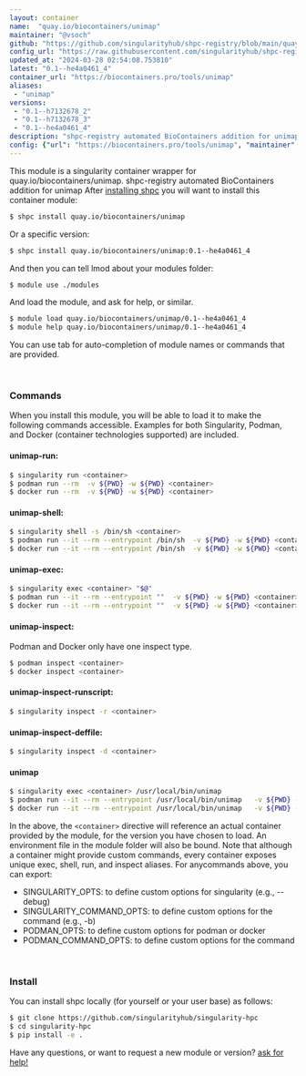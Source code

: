 ```yaml
---
layout: container
name:  "quay.io/biocontainers/unimap"
maintainer: "@vsoch"
github: "https://github.com/singularityhub/shpc-registry/blob/main/quay.io/biocontainers/unimap/container.yaml"
config_url: "https://raw.githubusercontent.com/singularityhub/shpc-registry/main/quay.io/biocontainers/unimap/container.yaml"
updated_at: "2024-03-28 02:54:08.753810"
latest: "0.1--he4a0461_4"
container_url: "https://biocontainers.pro/tools/unimap"
aliases:
 - "unimap"
versions:
 - "0.1--h7132678_2"
 - "0.1--h7132678_3"
 - "0.1--he4a0461_4"
description: "shpc-registry automated BioContainers addition for unimap"
config: {"url": "https://biocontainers.pro/tools/unimap", "maintainer": "@vsoch", "description": "shpc-registry automated BioContainers addition for unimap", "latest": {"0.1--he4a0461_4": "sha256:0185a8feeb73398a24f845f85639eb78f87156be3a4a424ca9668ec9df3f3bd8"}, "tags": {"0.1--h7132678_2": "sha256:d38a8e17efd24ce27b17113fc1dd206039ae3d25d74290ce37c95c09d7848bbf", "0.1--h7132678_3": "sha256:cbb45aed837fed6860b22e3a2bf39f3e26644ba7c5f6c3391085cabc54116f0c", "0.1--he4a0461_4": "sha256:0185a8feeb73398a24f845f85639eb78f87156be3a4a424ca9668ec9df3f3bd8"}, "docker": "quay.io/biocontainers/unimap", "aliases": {"unimap": "/usr/local/bin/unimap"}}
---
```


This module is a singularity container wrapper for quay.io/biocontainers/unimap.
shpc-registry automated BioContainers addition for unimap
After [installing shpc](#install) you will want to install this container module:


```bash
$ shpc install quay.io/biocontainers/unimap
```

Or a specific version:

```bash
$ shpc install quay.io/biocontainers/unimap:0.1--he4a0461_4
```

And then you can tell lmod about your modules folder:

```bash
$ module use ./modules
```

And load the module, and ask for help, or similar.

```bash
$ module load quay.io/biocontainers/unimap/0.1--he4a0461_4
$ module help quay.io/biocontainers/unimap/0.1--he4a0461_4
```

You can use tab for auto-completion of module names or commands that are provided.

<br>

### Commands

When you install this module, you will be able to load it to make the following commands accessible.
Examples for both Singularity, Podman, and Docker (container technologies supported) are included.

#### unimap-run:

```bash
$ singularity run <container>
$ podman run --rm  -v ${PWD} -w ${PWD} <container>
$ docker run --rm  -v ${PWD} -w ${PWD} <container>
```

#### unimap-shell:

```bash
$ singularity shell -s /bin/sh <container>
$ podman run --it --rm --entrypoint /bin/sh  -v ${PWD} -w ${PWD} <container>
$ docker run --it --rm --entrypoint /bin/sh  -v ${PWD} -w ${PWD} <container>
```

#### unimap-exec:

```bash
$ singularity exec <container> "$@"
$ podman run --it --rm --entrypoint ""  -v ${PWD} -w ${PWD} <container> "$@"
$ docker run --it --rm --entrypoint ""  -v ${PWD} -w ${PWD} <container> "$@"
```

#### unimap-inspect:

Podman and Docker only have one inspect type.

```bash
$ podman inspect <container>
$ docker inspect <container>
```

#### unimap-inspect-runscript:

```bash
$ singularity inspect -r <container>
```

#### unimap-inspect-deffile:

```bash
$ singularity inspect -d <container>
```


#### unimap

```bash
$ singularity exec <container> /usr/local/bin/unimap
$ podman run --it --rm --entrypoint /usr/local/bin/unimap   -v ${PWD} -w ${PWD} <container> -c " $@"
$ docker run --it --rm --entrypoint /usr/local/bin/unimap   -v ${PWD} -w ${PWD} <container> -c " $@"
```



In the above, the `<container>` directive will reference an actual container provided
by the module, for the version you have chosen to load. An environment file in the
module folder will also be bound. Note that although a container
might provide custom commands, every container exposes unique exec, shell, run, and
inspect aliases. For anycommands above, you can export:

 - SINGULARITY_OPTS: to define custom options for singularity (e.g., --debug)
 - SINGULARITY_COMMAND_OPTS: to define custom options for the command (e.g., -b)
 - PODMAN_OPTS: to define custom options for podman or docker
 - PODMAN_COMMAND_OPTS: to define custom options for the command

<br>

### Install

You can install shpc locally (for yourself or your user base) as follows:

```bash
$ git clone https://github.com/singularityhub/singularity-hpc
$ cd singularity-hpc
$ pip install -e .
```

Have any questions, or want to request a new module or version? [ask for help!](https://github.com/singularityhub/singularity-hpc/issues)